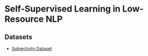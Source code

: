 # Self-Supervised Learning in Low-Resource NLP

## Datasets
- [Subjectivity Dataset](http://www.cs.cornell.edu/people/pabo/movie-review-data/)